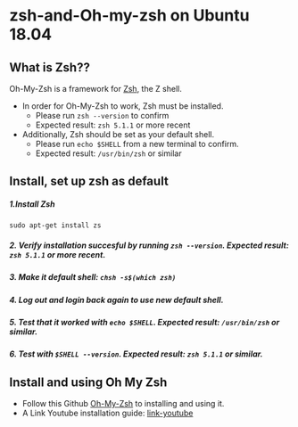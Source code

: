 # zsh-and-Oh-my-zsh on Ubuntu 18.04
## What is Zsh??
Oh-My-Zsh is a framework for [Zsh](http://www.zsh.org), the Z shell.

- In order for Oh-My-Zsh to work, Zsh must be installed.
  - Please run `zsh --version` to confirm
  - Expected result: `zsh 5.1.1` or more recent
- Additionally, Zsh should be set as your default shell.
  - Please run `echo $SHELL` from a new terminal to confirm.
  - Expected result: `/usr/bin/zsh` or similar
## Install, set up zsh as default
##### 1.Install Zsh
 `sudo apt-get install zs`
##### 2. Verify installation succesful by running `zsh --version`. Expected result: `zsh 5.1.1` or more recent.
##### 3. Make it default shell: `chsh -s$(which zsh)`
##### 4. Log out and login back again to use new default shell.
##### 5. Test that it worked with `echo $SHELL`. Expected result: `/usr/bin/zsh` or similar.
##### 6. Test with `$SHELL --version`. Expected result: `zsh 5.1.1` or similar.

## Install and using Oh My Zsh
- Follow this Github [Oh-My-Zsh](https://github.com/robbyrussell/oh-my-zsh) to installing and using it.
- A Link Youtube installation guide: [link-youtube](https://www.youtube.com/watch?v=4KBuPCeF9Gc)
